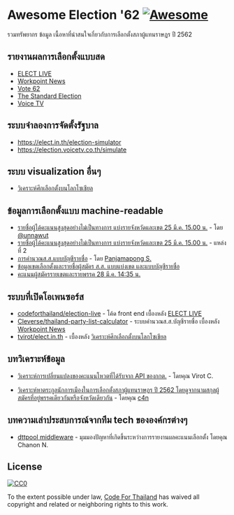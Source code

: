 # Awesome Election '62 [![Awesome](https://awesome.re/badge.svg)](https://awesome.re)

รวมทรัพยากร ข้อมูล เนื้อหาที่น่าสนใจเกี่ยวกับการเลือกตั้งสภาผู้แทนราษฎร ปี 2562

## รายงานผลการเลือกตั้งแบบสด

- [ELECT LIVE](https://elect.thematter.co)
- [Workpoint News](https://vote.workpointnews.com)
- [Vote 62](https://vote62.com)
- [The Standard Election](http://election.thestandard.co/)
- [Voice TV](https://election.voicetv.co.th)

## ระบบจำลองการจัดตั้งรัฐบาล

- https://elect.in.th/election-simulator
- https://election.voicetv.co.th/simulate

## ระบบ visualization อื่นๆ
- [วิเคราะห์ศึกเลือกตั้งบนโลกโซเชียล](https://tvirot.github.io/elect.in.th)

## ข้อมูลการเลือกตั้งแบบ machine-readable

- [รายชื่อผู้ได้คะแนนสูงสุดอย่างไม่เป็นทางการ แบ่งรายจังหวัดและเขต 25 มี.ค. 15.00 น.](https://docs.google.com/spreadsheets/d/1nWKaLVZ1ORRt4ZxpM0OjaNi0-87T_q4N4M22_yXQkyg) - โดย [@unnawut](https://twitter.com/unnawut/status/1110130174891184128)
- [รายชื่อผู้ได้คะแนนสูงสุดอย่างไม่เป็นทางการ แบ่งรายจังหวัดและเขต 25 มี.ค. 15.00 น.](https://docs.google.com/spreadsheets/d/1BVSaw1TWtijbW5AvAtJUzV5HloIeja0bEMNLwpdAkqs) - แหล่งที่ 2
- [การคำนวณส.ส.แบบบัญชีรายชื่อ](https://docs.google.com/spreadsheets/d/1qltkGKxz25FMLu5DWqZZB9YDKRxeAzWkcgZ8SreZpmg) - โดย [Panjamapong S.](https://www.facebook.com/panjmp/posts/10213919036116548)
- [ข้อมูลเขตเลือกตั้งและรายชื่อผู้สมัคร ส.ส. แบบแบ่งเขต และแบบบัญชีรายชื่อ](https://github.com/codeforthailand/dataset-election-62-candidates/tree/master/data)
- [คะแนนผู้สมัครรายเขตและรายพรรค 28 มี.ค. 14:35 น.](https://docs.google.com/spreadsheets/d/1xKLvpNFD9JtIY7HJ8vk1AjlVUAT-AjaQrvKDBDv6Tu4/edit)

## ระบบที่เปิดโอเพนซอร์ส

- [codeforthailand/election-live](https://github.com/codeforthailand/election-live) - โค้ด front end เบื้องหลัง [ELECT LIVE](https://elect.thematter.co)
- [Cleverse/thailand-party-list-calculator](https://github.com/Cleverse/thailand-party-list-calculator) - ระบบคำนวณส.ส.บัญชีรายชื่อ เบื้องหลัง [Workpoint News](https://vote.workpointnews.com)
 - [tvirot/elect.in.th](https://github.com/tvirot/elect.in.th) - เบื้องหลัง [วิเคราะห์ศึกเลือกตั้งบนโลกโซเชียล](https://tvirot.github.io/elect.in.th)

## บทวิเคราะห์ข้อมูล

- [วิเคราะห์การเปลี่ยนแปลงของคะแนนโหวตที่ได้รับจาก API ของกกต.](https://www.facebook.com/ta.chiraphadhanakul/posts/10157283641938278) - โดยคุณ Virot C.

- [วิเคราะห์หาตระกูลนักการเมืองในการเลือกตั้งสภาผู้แทนราษฎร ปี 2562 โดยดูจากนามสกุลผู้สมัครที่อยู่พรรคเดียวกันหรือจังหวัดเดียวกัน](https://github.com/codeforthailand/dataset-election-62-candidates/blob/master/notebooks/political-dynasty.ipynb) - โดยคุณ [c4n](https://github.com/c4n)

## บทความเล่าประสบการณ์จากทีม tech ขององค์กรต่างๆ

- [dttpool middleware](https://www.facebook.com/killernay/posts/10156173949109013) - มุมมองปัญหาที่เกิดขึ้นระหว่างการรายงานผลคะแนนเลือกตั้ง โดยคุณ Chanon N.

## License

[![CC0](http://mirrors.creativecommons.org/presskit/buttons/88x31/svg/cc-zero.svg)](https://creativecommons.org/publicdomain/zero/1.0/)

To the extent possible under law, [Code For Thailand](https://github.com/codeforthailand) has waived all copyright and related or neighboring rights to this work.
